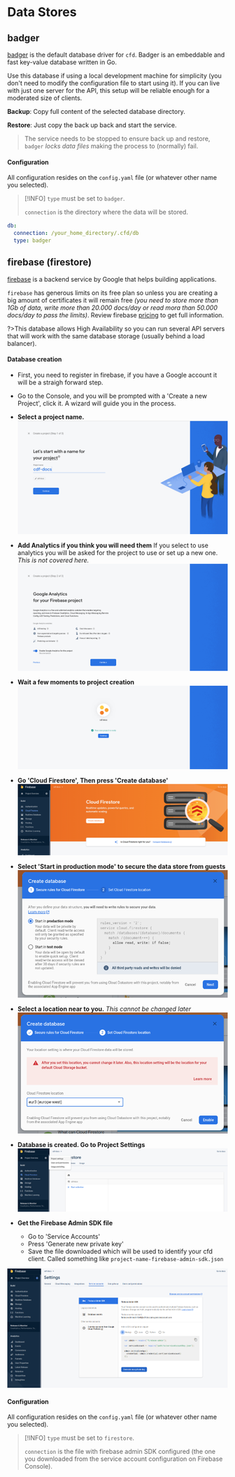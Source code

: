 # Data Stores

## badger

[badger](https://github.com/dgraph-io/badger) is the default database driver for `cfd`. Badger is an embeddable and fast key-value database written in Go.

Use this database if using a local development machine for simplicity (you don't need to modify the configuration file to start using it). If you can live with just one server for the API, this setup will be reliable enough for a moderated size of clients.

**Backup**: Copy full content of the selected database directory.

**Restore**: Just copy the back up back and start the service.

>The service needs to be stopped to ensure back up and restore, `badger` *locks data files* making the process to (normally) fail.

#### Configuration

All configuration resides on the `config.yaml` file (or whatever other name you selected).

>[!INFO]
>`type` must be set to `badger`.
>
>`connection` is the directory where the data will be stored.

```yaml
db:
  connection: /your_home_directory/.cfd/db
  type: badger
```

## firebase (firestore)

[firebase](https://firebase.google.com/) is a backend service by Google that helps building applications.

`firebase` has generous limits on its free plan so unless you are creating a big amount of certificates it will remain free *(you need to store more than 1Gb of data, write more than 20.000 docs/day or read mora than 50.000 docs/day to pass the limits)*. Review firebase [pricing](https://firebase.google.com/pricing) to get full information.

?>This database allows High Availability so you can run several API servers that will work with the same database storage (usually behind a load balancer).

#### Database creation

- First, you need to register in firebase, if you have a Google account it will be a straigh forward step.

- Go to the Console, and you will be prompted with a 'Create a new Project', click it. A wizard will guide you in the process.

- **Select a project name.**
![Step 1. Select a project name](./images/firestore-1.png)

- **Add Analytics if you think you will need them**
If you select to use analytics you will be asked for the project to use or set up a new one. *This is not covered here.*
![Step 2. Analytics needed?](./images/firestore-2.png)

- **Wait a few moments to project creation**
![Step 3. Project Creation](./images/firestore-3.png)

- **Go 'Cloud Firestore', Then press 'Create database'**
![Step 4. Create database](./images/firestore-4.png)

- **Select 'Start in production mode' to secure the data store from guests**
![Step 5. Production mode](./images/firestore-5.png)

- **Select a location near to you.** *This cannot be changed later*
![Step 6. Location](./images/firestore-6.png)

- **Database is created. Go to Project Settings**
![Step 7. Go to project settings](./images/firestore-7.png)

- **Get the Firebase Admin SDK file**
  - Go to 'Service Accounts'
  - Press 'Generate new private key'
  - Save the file downloaded which will be used to identify your cfd client. Called something like `project-name-firebase-admin-sdk.json`

![Step 8. Select a project name](./images/firestore-8.png)

#### Configuration

All configuration resides on the `config.yaml` file (or whatever other name you selected).

>[!INFO]
>`type` must be set to `firestore`.
>
>`connection` is the file with firebase admin SDK configured (the one you downloaded from the service account configuration on Firebase Console).
